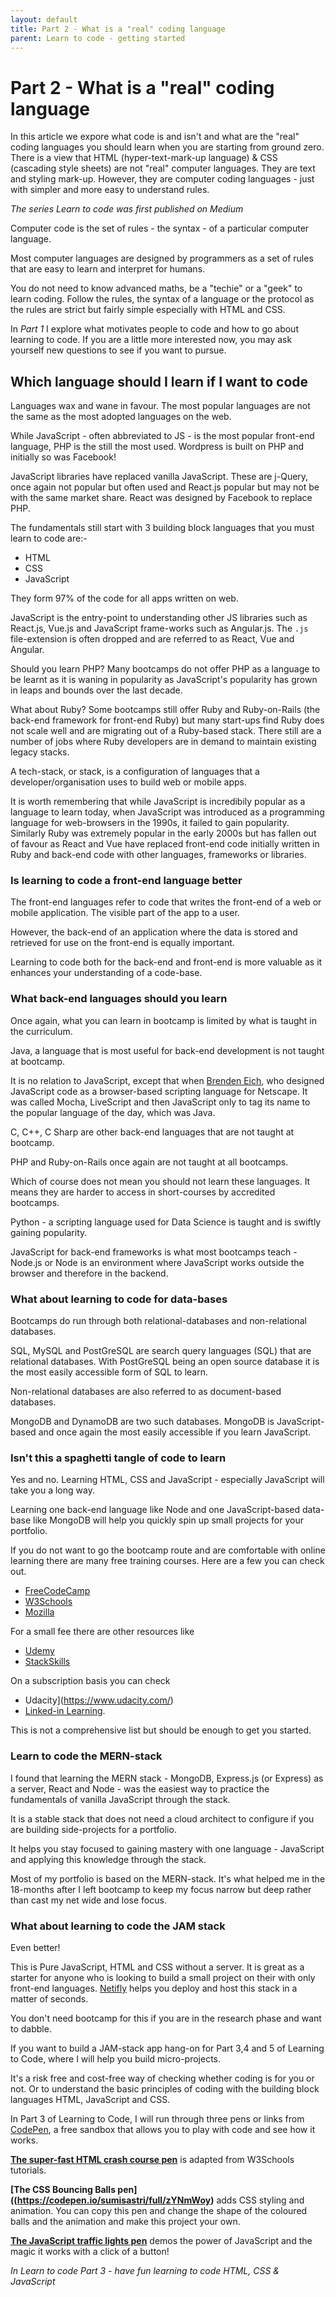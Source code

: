 ```yaml
---
layout: default
title: Part 2 - What is a "real" coding language
parent: Learn to code - getting started
---
```


# Part 2 - What is a "real" coding language

In this article we expore what code is and isn't and what are the "real" coding languages you should learn when you are starting from ground zero. There is a view that HTML (hyper-text-mark-up language) & CSS (cascading style sheets) are not "real" computer languages. They are text and styling mark-up. However, they are computer coding languages - just with simpler and more easy to understand rules.

_The series *Learn to code* was first published on Medium_

Computer code is the set of rules - the syntax - of a particular computer language.

Most computer languages are designed by programmers as a set of rules that are easy to learn and interpret for humans.

You do not need to know advanced maths, be a "techie" or a "geek" to learn coding. Follow the rules, the syntax of a language or the protocol as the rules are strict but fairly simple especially with HTML and CSS.

In _Part 1_ I explore what motivates people to code and how to go about learning to code. If you are a little more interested now, you may ask yourself new questions to see if you want to pursue.

## Which language should I learn if I want to code

Languages wax and wane in favour. The most popular languages are not the same as the most adopted languages on the web.

While JavaScript - often abbreviated to JS - is the most popular front-end language, PHP is the still the most used. Wordpress is built on PHP and initially so was Facebook!

JavaScript libraries have replaced vanilla JavaScript. These are j-Query, once again not popular but often used and React.js popular but may not be with the same market share. React was designed by Facebook to replace PHP.

The fundamentals still start with 3 building block languages that you must learn to code are:-

- HTML
- CSS
- JavaScript

They form 97% of the code for all apps written on web.

JavaScript is the entry-point to understanding other JS libraries such as React.js, Vue.js and JavaScript frame-works such as Angular.js. The `.js` file-extension is often dropped and are referred to as React, Vue and Angular.

Should you learn PHP? Many bootcamps do not offer PHP as a language to be learnt as it is waning in popularity as JavaScript's popularity has grown in leaps and bounds over the last decade.

What about Ruby? Some bootcamps still offer Ruby and Ruby-on-Rails (the back-end framework for front-end Ruby) but many start-ups find Ruby does not scale well and are migrating out of a Ruby-based stack. There still are a number of jobs where Ruby developers are in demand to maintain existing legacy stacks.

A tech-stack, or stack, is a configuration of languages that a developer/organisation uses to build web or mobile apps.

It is worth remembering that while JavaScript is incredibily popular as a language to learn today, when JavaScript was introduced as a programming language for web-browsers in the 1990s, it failed to gain popularity. Similarly Ruby was extremely popular in the early 2000s but has fallen out of favour as React and Vue have replaced front-end code initially written in Ruby and back-end code with other languages, frameworks or libraries.

### Is learning to code a front-end language better

The front-end languages refer to code that writes the front-end of a web or mobile application. The visible part of the app to a user.

However, the back-end of an application where the data is stored and retrieved for use on the front-end is equally important.

Learning to code both for the back-end and front-end is more valuable as it enhances your understanding of a code-base.

### What back-end languages should you learn

Once again, what you can learn in bootcamp is limited by what is taught in the curriculum.

Java, a language that is most useful for back-end development is not taught at bootcamp.

It is no relation to JavaScript, except that when [Brenden Eich](https://en.wikipedia.org/wiki/Brendan_Eich), who designed JavaScript code as a browser-based scripting language for Netscape. It was called Mocha, LiveScript and then JavaScript only to tag its name to the popular language of the day, which was Java.

C, C++, C Sharp are other back-end languages that are not taught at bootcamp.

PHP and Ruby-on-Rails once again are not taught at all bootcamps.

Which of course does not mean you should not learn these languages. It means they are harder to access in short-courses by accredited bootcamps.

Python - a scripting language used for Data Science is taught and is swiftly gaining popularity.

JavaScript for back-end frameworks is what most bootcamps teach - Node.js or Node is an environment where JavaScript works outside the browser and therefore in the backend.

### What about learning to code for data-bases

Bootcamps do run through both relational-databases and non-relational databases.

SQL, MySQL and PostGreSQL are search query languages (SQL) that are relational databases. With PostGreSQL being an open source database it is the most easily accessible form of SQL to learn.

Non-relational databases are also referred to as document-based databases.

MongoDB and DynamoDB are two such databases. MongoDB is JavaScript-based and once again the most easily accessible if you learn JavaScript.

### Isn't this a spaghetti tangle of code to learn

Yes and no. Learning HTML, CSS and JavaScript - especially JavaScript will take you a long way.

Learning one back-end language like Node and one JavaScript-based data-base like MongoDB will help you quickly spin up small projects for your portfolio.

If you do not want to go the bootcamp route and are comfortable with online learning there are many free training courses. Here are a few you can check out.

- [FreeCodeCamp](https://www.freecodecamp.org/)
- [W3Schools](https://www.w3schools.com/html/)
- [ Mozilla](https://developer.mozilla.org/en-US/docs/Learn/CSS)

For a small fee there are other resources like

- [Udemy](https://www.udemy.com/)
- [StackSkills](https://stackskills.com/)

On a subscription basis you can check

- Udacity](https://www.udacity.com/)
- [Linked-in Learning](https://www.linkedin.com/learning/).

This is not a comprehensive list but should be enough to get you started.

### Learn to code the MERN-stack

I found that learning the MERN stack - MongoDB, Express.js (or Express) as a server, React and Node - was the easiest way to practice the fundamentals of vanilla JavaScript through the stack.

It is a stable stack that does not need a cloud architect to configure if you are building side-projects for a portfolio.

It helps you stay focused to gaining mastery with one language - JavaScript and applying this knowledge through the stack.

Most of my portfolio is based on the MERN-stack. It's what helped me in the 18-months after I left bootcamp to keep my focus narrow but deep rather than cast my net wide and lose focus.

### What about learning to code the JAM stack

Even better!

This is Pure JavaScript, HTML and CSS without a server. It is great as a starter for anyone who is looking to build a small project on their with only front-end languages. [Netifly](https://www.netlify.com/) helps you deploy and host this stack in a matter of seconds.

You don't need bootcamp for this if you are in the research phase and want to dabble.

If you want to build a JAM-stack app hang-on for Part 3,4 and 5 of Learning to Code, where I will help you build micro-projects.

It's a risk free and cost-free way of checking whether coding is for you or not. Or to understand the basic principles of coding with the building block languages HTML, JavaScript and CSS.

In Part 3 of Learning to Code, I will run through three pens or links from [CodePen](https://codepen.io/), a free sandbox that allows you to play with code and see how it works.

**[The super-fast HTML crash course pen](https://codepen.io/sumisastri/pen/yLgRpZN)** is adapted from W3Schools tutorials.

**[The CSS Bouncing Balls pen]((https://codepen.io/sumisastri/full/zYNmWoy)** adds CSS styling and animation. You can copy this pen and change the shape of the coloured balls and the animation and make this project your own.

**[The JavaScript traffic lights pen](https://codepen.io/sumisastri/full/zyzPZm)** demos the power of JavaScript and the magic it works with a click of a button!

_In Learn to code Part 3 - have fun learning to code HTML, CSS & JavaScript_
